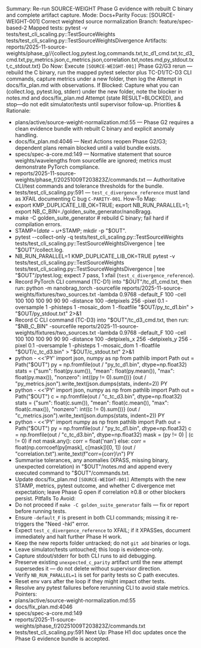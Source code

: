 Summary: Re-run SOURCE-WEIGHT Phase G evidence with rebuilt C binary and complete artifact capture.
Mode: Docs+Parity
Focus: [SOURCE-WEIGHT-001] Correct weighted source normalization
Branch: feature/spec-based-2
Mapped tests: pytest -v tests/test_cli_scaling.py::TestSourceWeights tests/test_cli_scaling.py::TestSourceWeightsDivergence
Artifacts: reports/2025-11-source-weights/phase_g/<STAMP>/{collect.log,pytest.log,commands.txt,tc_d1_cmd.txt,tc_d3_cmd.txt,py_metrics.json,c_metrics.json,correlation.txt,notes.md,py_stdout.txt,c_stdout.txt}
Do Now: Execute `[SOURCE-WEIGHT-001]` Phase G2/G3 rerun — rebuild the C binary, run the mapped pytest selector plus TC-D1/TC-D3 CLI commands, capture metrics under a new <STAMP> folder, then log the Attempt in docs/fix_plan.md with observations.
If Blocked: Capture what you can (collect.log, pytest.log, stderr) under the new <STAMP> folder, note the blocker in notes.md and docs/fix_plan.md Attempt (state RESULT=BLOCKED), and stop—do not edit simulator/tests until supervisor follow-up.
Priorities & Rationale:
- plans/active/source-weight-normalization.md:55 — Phase G2 requires a clean evidence bundle with rebuilt C binary and explicit anomaly handling.
- docs/fix_plan.md:4046 — Next Actions reopen Phase G2/G3; dependent plans remain blocked until a valid bundle exists.
- specs/spec-a-core.md:149 — Normative statement that source weights/wavelengths from sourcefile are ignored; metrics must demonstrate PyTorch compliance.
- reports/2025-11-source-weights/phase_f/20251009T203823Z/commands.txt — Authoritative CLI/test commands and tolerance thresholds for the bundle.
- tests/test_cli_scaling.py:591 — `test_c_divergence_reference` must land as XFAIL documenting C bug `C-PARITY-001`.
How-To Map:
- export KMP_DUPLICATE_LIB_OK=TRUE; export NB_RUN_PARALLEL=1; export NB_C_BIN=./golden_suite_generator/nanoBragg.
- make -C golden_suite_generator  # rebuild C binary; fail hard if compilation errors.
- STAMP=$(date -u +%Y%m%dT%H%M%SZ); OUT=reports/2025-11-source-weights/phase_g/$STAMP; mkdir -p "$OUT".
- pytest --collect-only -q tests/test_cli_scaling.py::TestSourceWeights tests/test_cli_scaling.py::TestSourceWeightsDivergence | tee "$OUT"/collect.log.
- NB_RUN_PARALLEL=1 KMP_DUPLICATE_LIB_OK=TRUE pytest -v tests/test_cli_scaling.py::TestSourceWeights tests/test_cli_scaling.py::TestSourceWeightsDivergence | tee "$OUT"/pytest.log; expect 7 pass, 1 xfail (`test_c_divergence_reference`).
- Record PyTorch CLI command (TC-D1) into "$OUT"/tc_d1_cmd.txt, then run:
  python -m nanobrag_torch -sourcefile reports/2025-11-source-weights/fixtures/two_sources.txt -lambda 0.9768 -default_F 100 -cell 100 100 100 90 90 90 -distance 100 -detpixels 256 -pixel 0.1 -oversample 1 -phisteps 1 -mosaic_dom 1 -floatfile "$OUT/py_tc_d1.bin" > "$OUT/py_stdout.txt" 2>&1
- Record C CLI command (TC-D3) into "$OUT"/tc_d3_cmd.txt, then run:
  "$NB_C_BIN" -sourcefile reports/2025-11-source-weights/fixtures/two_sources.txt -lambda 0.9768 -default_F 100 -cell 100 100 100 90 90 90 -distance 100 -detpixels_x 256 -detpixels_y 256 -pixel 0.1 -oversample 1 -phisteps 1 -mosaic_dom 1 -floatfile "$OUT/c_tc_d3.bin" > "$OUT/c_stdout.txt" 2>&1
- python - <<'PY'
import json, numpy as np
from pathlib import Path
out = Path("$OUT")
py = np.fromfile(out / "py_tc_d1.bin", dtype=np.float32)
stats = {"sum": float(py.sum()), "mean": float(py.mean()), "max": float(py.max()), "nonzero": int((py != 0).sum())}
(out / "py_metrics.json").write_text(json.dumps(stats, indent=2))
PY
- python - <<'PY'
import json, numpy as np
from pathlib import Path
out = Path("$OUT")
c = np.fromfile(out / "c_tc_d3.bin", dtype=np.float32)
stats = {"sum": float(c.sum()), "mean": float(c.mean()), "max": float(c.max()), "nonzero": int((c != 0).sum())}
(out / "c_metrics.json").write_text(json.dumps(stats, indent=2))
PY
- python - <<'PY'
import numpy as np
from pathlib import Path
out = Path("$OUT")
py = np.fromfile(out / "py_tc_d1.bin", dtype=np.float32)
c = np.fromfile(out / "c_tc_d3.bin", dtype=np.float32)
mask = (py != 0) | (c != 0)
if not mask.any():
    corr = float('nan')
else:
    corr = float(np.corrcoef(py[mask], c[mask])[0, 1])
(out / "correlation.txt").write_text(f"corr={corr}\n")
PY
- Summarise tolerances, any anomalies (XPASS, missing binary, unexpected correlation) in "$OUT"/notes.md and append every executed command to "$OUT"/commands.txt.
- Update docs/fix_plan.md `[SOURCE-WEIGHT-001]` Attempts with the new STAMP, metrics, pytest outcome, and whether C divergence met expectation; leave Phase G open if correlation ≥0.8 or other blockers persist.
Pitfalls To Avoid:
- Do not proceed if `make -C golden_suite_generator` fails — fix or report before running tests.
- Ensure `-default_F` is present in both CLI commands; missing it re-triggers the "Need -hkl" error.
- Expect `test_c_divergence_reference` to XFAIL; if it XPASSes, document immediately and halt further Phase H work.
- Keep the new reports folder untracked; do not `git add` binaries or logs.
- Leave simulator/tests untouched; this loop is evidence-only.
- Capture stdout/stderr for both CLI runs to aid debugging.
- Preserve existing `unexpected_c_parity` artifact until the new attempt supersedes it — do not delete without supervisor direction.
- Verify `NB_RUN_PARALLEL=1` is set for parity tests so C path executes.
- Reset env vars after the loop if they might impact other tests.
- Resolve any pytest failures before rerunning CLI to avoid stale metrics.
Pointers:
- plans/active/source-weight-normalization.md:55
- docs/fix_plan.md:4046
- specs/spec-a-core.md:149
- reports/2025-11-source-weights/phase_f/20251009T203823Z/commands.txt
- tests/test_cli_scaling.py:591
Next Up: Phase H1 doc updates once the Phase G evidence bundle is accepted.
